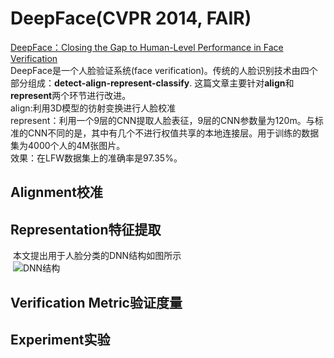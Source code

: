 # DeepFace(CVPR 2014, FAIR)
[DeepFace：Closing the Gap to Human-Level Performance in Face Verification](http://xueshu.baidu.com/s?wd=paperuri%3A%284f6ebc430416b52c9d52b5bad9b87083%29&filter=sc_long_sign&tn=SE_xueshusource_2kduw22v&sc_vurl=http%3A%2F%2Fieeexplore.ieee.org%2Fxpls%2Ficp.jsp%3Farnumber%3D6909616&ie=utf-8&sc_us=8790645633203158551)  
DeepFace是一个人脸验证系统(face verification)。传统的人脸识别技术由四个部分组成：**detect-align-represent-classify**.
这篇文章主要针对**align**和**represent**两个环节进行改进。  
align:利用3D模型的彷射变换进行人脸校准  
represent：利用一个9层的CNN提取人脸表征，9层的CNN参数量为120m。与标准的CNN不同的是，其中有几个不进行权值共享的本地连接层。用于训练的数据集为4000个人的4M张图片。  
效果：在LFW数据集上的准确率是97.35%。
## Alignment校准

## Representation特征提取  
  本文提出用于人脸分类的DNN结构如图所示  
  ![DNN结构](C:\Users\Zhangziyu\Pictures\Notebook\deepface_fig2.png)
## Verification Metric验证度量

## Experiment实验
